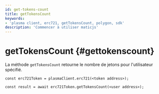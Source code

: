 ```yaml
---
id: get-tokens-count
title: getTokensCount
keywords:
- 'plasma client, erc721, getTokensCount, polygon, sdk'
description: 'Commencer à utiliser maticjs'
---
```


# getTokensCount {#gettokenscount}

La méthode `getTokensCount` retourne le nombre de jetons pour l'utilisateur spécifié.

```
const erc721Token = plasmaClient.erc721(<token address>);

const result = await erc721Token.getTokensCount(<user address>);

```
